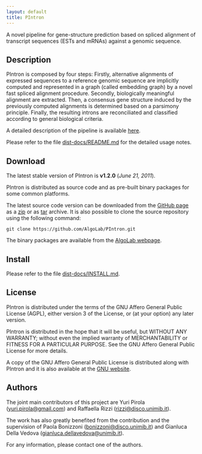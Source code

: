 ```yaml
---
layout: default
title: PIntron
---
```


A novel pipeline for gene-structure prediction based on spliced alignment of transcript sequences (ESTs and mRNAs) against a genomic sequence.

## Description

PIntron is composed by four steps: Firstly, alternative alignments of expressed sequences to a reference genomic sequence are implicitly computed and represented in a graph (called embedding graph) by a novel fast spliced alignment procedure. Secondly, biologically meaningful alignment are extracted. Then, a consensus gene structure induced by the previously computed alignments is determined based on a parsimony principle. Finally, the resulting introns are reconciliated and classified according to general biological criteria.

A detailed description of the pipeline is available [here](http://arxiv.org/abs/1005.1514).

Please refer to the file [dist-docs/README.md](https://github.com/AlgoLab/PIntron/blob/master/dist-docs/README.md) for the detailed usage notes.


## Download

The latest stable version of PIntron is **v1.2.0** (*June 21, 2011*).

PIntron is distributed as source code and as pre-built binary packages for some common platforms.

The latest source code version can be downloaded from the [GitHub page](https://github.com/AlgoLab/PIntron) as a [zip](https://github.com/AlgoLab/PIntron/zipball/master) or as [tar](https://github.com/AlgoLab/PIntron/tarball/master) archive.
It is also possible to clone the source repository using the following command:

    git clone https://github.com/AlgoLab/PIntron.git


The binary packages are available from the [AlgoLab webpage](http://www.algolab.eu/PIntron).


## Install

Please refer to the file [dist-docs/INSTALL.md](https://github.com/AlgoLab/PIntron/blob/master/dist-docs/INSTALL.md).


## License

PIntron is distributed under the terms of the GNU Affero General Public License (AGPL), either version 3 of the License, or (at your option) any later version.

PIntron is distributed in the hope that it will be useful, but WITHOUT ANY WARRANTY; without even the implied warranty of MERCHANTABILITY or FITNESS FOR A PARTICULAR PURPOSE.  See the GNU Affero General Public License for more details.

A copy of the GNU Affero General Public License is distributed along with PIntron and it is also available at the [GNU website](http://www.gnu.org/licenses/).


## Authors

The joint main contributors of this project are Yuri Pirola (<yuri.pirola@gmail.com>) and Raffaella Rizzi (<rizzi@disco.unimib.it>).

The work has also greatly benefited from the contribution and the supervision of Paola Bonizzoni (<bonizzoni@disco.unimib.it>) and Gianluca Della Vedova (<gianluca.dellavedova@unimib.it>).

For any information, please contact one of the authors.


